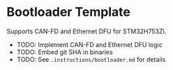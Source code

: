 # Bootloader Template

Supports CAN-FD and Ethernet DFU for STM32H753ZI.

- TODO: Implement CAN-FD and Ethernet DFU logic
- TODO: Embed git SHA in binaries
- TODO: See `.instructions/bootloader.md` for details
